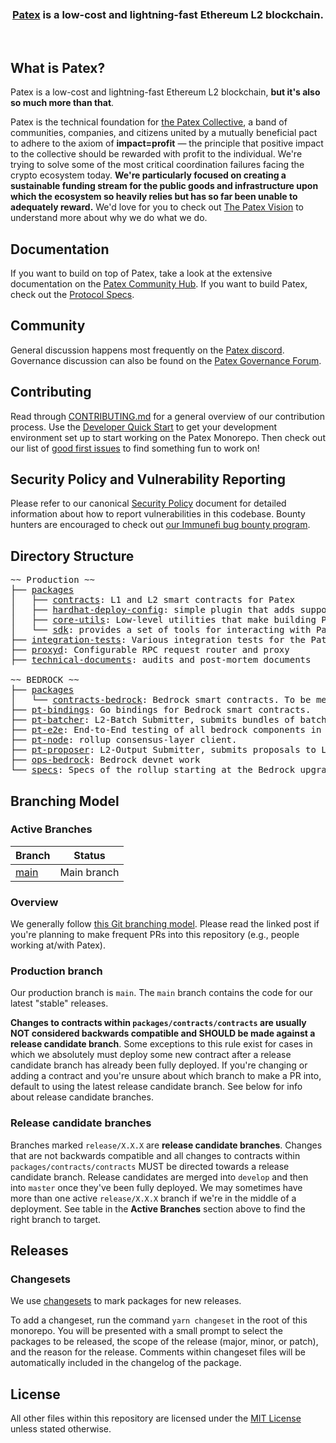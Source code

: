 <div align="center">
  <br />
  <br />
  <br />
  <h3><a href="https://patex.io">Patex</a> is a low-cost and lightning-fast Ethereum L2 blockchain.</h3>
  <br />
</div>

## What is Patex?

Patex is a low-cost and lightning-fast Ethereum L2 blockchain, **but it's also so much more than that**.

Patex is the technical foundation for [the Patex Collective](https://app.patex.io/announcement), a band of communities, companies, and citizens united by a mutually beneficial pact to adhere to the axiom of **impact=profit** — the principle that positive impact to the collective should be rewarded with profit to the individual.
We're trying to solve some of the most critical coordination failures facing the crypto ecosystem today.
**We're particularly focused on creating a sustainable funding stream for the public goods and infrastructure upon which the ecosystem so heavily relies but has so far been unable to adequately reward.**
We'd love for you to check out [The Patex Vision](https://www.patex.io/vision) to understand more about why we do what we do.

## Documentation

If you want to build on top of Patex, take a look at the extensive documentation on the [Patex Community Hub](http://community.patex.io/).
If you want to build Patex, check out the [Protocol Specs](./specs/).

## Community

General discussion happens most frequently on the [Patex discord](https://discord.gg/patex).
Governance discussion can also be found on the [Patex Governance Forum](https://gov.patex.io/).

## Contributing

Read through [CONTRIBUTING.md](./CONTRIBUTING.md) for a general overview of our contribution process.
Use the [Developer Quick Start](./CONTRIBUTING.md#development-quick-start) to get your development environment set up to start working on the Patex Monorepo.
Then check out our list of [good first issues](https://github.com/patex-ecosystem/patex-network/contribute) to find something fun to work on!

## Security Policy and Vulnerability Reporting

Please refer to our canonical [Security Policy](https://github.com/ethereum-patex/.github/blob/master/SECURITY.md) document for detailed information about how to report vulnerabilities in this codebase.
Bounty hunters are encouraged to check out [our Immunefi bug bounty program](https://immunefi.com/bounty/patex/).



## Directory Structure

<pre>
~~ Production ~~
├── <a href="./packages">packages</a>
│   ├── <a href="https://github.com/patex-ecosystem/contracts">contracts</a>: L1 and L2 smart contracts for Patex
│   ├── <a href="https://github.com/patex-ecosystem/hardhat-deploy-config">hardhat-deploy-config</a>: simple plugin that adds support for global deploy configuration values
│   ├── <a href="https://github.com/patex-ecosystem/core-utils">core-utils</a>: Low-level utilities that make building Patex easier
│   └── <a href="https://github.com/patex-ecosystem/sdk">sdk</a>: provides a set of tools for interacting with Patex
├── <a href="./integration-tests">integration-tests</a>: Various integration tests for the Patex network
├── <a href="./proxyd">proxyd</a>: Configurable RPC request router and proxy
├── <a href="./technical-documents">technical-documents</a>: audits and post-mortem documents

~~ BEDROCK ~~
├── <a href="./packages">packages</a>
│   └── <a href="https://github.com/patex-ecosystem/contracts-bedrock">contracts-bedrock</a>: Bedrock smart contracts. To be merged with ./packages/contracts.
├── <a href="./pt-bindings">pt-bindings</a>: Go bindings for Bedrock smart contracts.
├── <a href="./pt-batcher">pt-batcher</a>: L2-Batch Submitter, submits bundles of batches to L1
├── <a href="./pt-e2e">pt-e2e</a>: End-to-End testing of all bedrock components in Go
├── <a href="./pt-node">pt-node</a>: rollup consensus-layer client.
├── <a href="./pt-proposer">pt-proposer</a>: L2-Output Submitter, submits proposals to L1
├── <a href="./ops-bedrock">ops-bedrock</a>: Bedrock devnet work
└── <a href="./specs">specs</a>: Specs of the rollup starting at the Bedrock upgrade
</pre>

## Branching Model

### Active Branches

| Branch                                                                    | Status      |
|---------------------------------------------------------------------------|-------------|
| [main](https://github.com/patex-ecosystem/patex-network/tree/main/)       | Main branch |
### Overview

We generally follow [this Git branching model](https://nvie.com/posts/a-successful-git-branching-model/).
Please read the linked post if you're planning to make frequent PRs into this repository (e.g., people working at/with Patex).

### Production branch

Our production branch is `main`.
The `main` branch contains the code for our latest "stable" releases.


**Changes to contracts within `packages/contracts/contracts` are usually NOT considered backwards compatible and SHOULD be made against a release candidate branch**.
Some exceptions to this rule exist for cases in which we absolutely must deploy some new contract after a release candidate branch has already been fully deployed.
If you're changing or adding a contract and you're unsure about which branch to make a PR into, default to using the latest release candidate branch.
See below for info about release candidate branches.

### Release candidate branches

Branches marked `release/X.X.X` are **release candidate branches**.
Changes that are not backwards compatible and all changes to contracts within `packages/contracts/contracts` MUST be directed towards a release candidate branch.
Release candidates are merged into `develop` and then into `master` once they've been fully deployed.
We may sometimes have more than one active `release/X.X.X` branch if we're in the middle of a deployment.
See table in the **Active Branches** section above to find the right branch to target.

## Releases

### Changesets

We use [changesets](https://github.com/changesets/changesets) to mark packages for new releases.


To add a changeset, run the command `yarn changeset` in the root of this monorepo.
You will be presented with a small prompt to select the packages to be released, the scope of the release (major, minor, or patch), and the reason for the release.
Comments within changeset files will be automatically included in the changelog of the package.


## License


All other files within this repository are licensed under the [MIT License](https://github.com/patex-ecosystem/patex-network/blob/master/LICENSE) unless stated otherwise.
